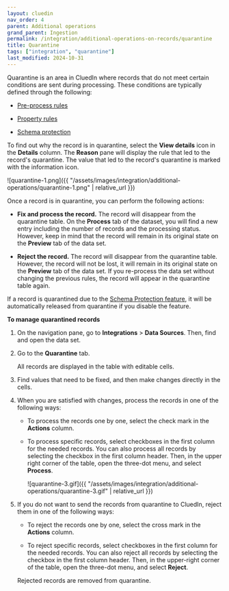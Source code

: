 ```yaml
---
layout: cluedin
nav_order: 4
parent: Additional operations
grand_parent: Ingestion
permalink: /integration/additional-operations-on-records/quarantine
title: Quarantine
tags: ["integration", "quarantine"]
last_modified: 2024-10-31
---
```


Quarantine is an area in CluedIn where records that do not meet certain conditions are sent during processing. These conditions are typically defined through the following:

- [Pre-process rules](/integration/additional-operations-on-records/preprocess-rules)

- [Property rules](/integration/additional-operations-on-records/property-rules)

- [Schema protection](/integration/endpoint#schema-protection)

To find out why the record is in quarantine, select the **View details** icon in the **Details** column. The **Reason** pane will display the rule that led to the record's quarantine. The value that led to the record's quarantine is marked with the information icon.

![quarantine-1.png]({{ "/assets/images/integration/additional-operations/quarantine-1.png" | relative_url }})

Once a record is in quarantine, you can perform the following actions:

- **Fix and process the record.** The record will disappear from the quarantine table. On the **Process** tab of the dataset, you will find a new entry including the number of records and the processing status. However, keep in mind that the record will remain in its original state on the **Preview** tab of the data set.

- **Reject the record.** The record will disappear from the quarantine table. However, the record will not be lost, it will remain in its original state on the **Preview** tab of the data set. If you re-process the data set without changing the previous rules, the record will appear in the quarantine table again.

If a record is quarantined due to the [Schema Protection feature](/integration/endpoint#schema-protection), it will be automatically released from quarantine if you disable the feature.

**To manage quarantined records**

1. On the navigation pane, go to **Integrations** > **Data Sources**. Then, find and open the data set.

1. Go to the **Quarantine** tab.

    All records are displayed in the table with editable cells.

1. Find values that need to be fixed, and then make changes directly in the cells.

1. When you are satisfied with changes, process the records in one of the following ways:

    - To process the records one by one, select the check mark in the **Actions** column.

    - To process specific records, select checkboxes in the first column for the needed records. You can also process all records by selecting the checkbox in the first column header. Then, in the upper right corner of the table, open the three-dot menu, and select **Process**.

        ![quarantine-3.gif]({{ "/assets/images/integration/additional-operations/quarantine-3.gif" | relative_url }})

1. If you do not want to send the records from quarantine to CluedIn, reject them in one of the following ways:

    - To reject the records one by one, select the cross mark in the **Actions** column.

    - To reject specific records, select checkboxes in the first column for the needed records. You can also reject all records by selecting the checkbox in the first column header. Then, in the upper-right corner of the table, open the three-dot menu, and select **Reject**.

    Rejected records are removed from quarantine.